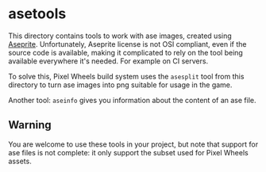 # asetools

This directory contains tools to work with ase images, created using [Aseprite][]. Unfortunately, Aseprite license is not OSI compliant, even if the source code is available, making it complicated to rely on the tool being available everywhere it's needed. For example on CI servers.

To solve this, Pixel Wheels build system uses the `asesplit` tool from this directory to turn ase images into png suitable for usage in the game.

Another tool: `aseinfo` gives you information about the content of an ase file.

## Warning

You are welcome to use these tools in your project, but note that support for ase files is not complete: it only support the subset used for Pixel Wheels assets.

[Aseprite]: https://aseprite.org
